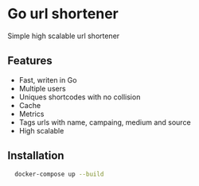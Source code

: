 
# Go url shortener

Simple high scalable url shortener 

## Features

- Fast, writen in Go
- Multiple users 
- Uniques shortcodes with no collision
- Cache
- Metrics
- Tags urls with name, campaing, medium and source
- High scalable 

## Installation

```bash
  docker-compose up --build
```
    
